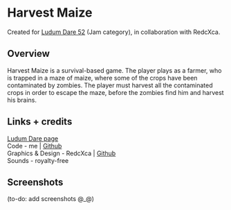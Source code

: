 # Harvest Maize
Created for [Ludum Dare 52](https://ldjam.com/events/ludum-dare/52) (Jam category), in collaboration with RedcXca.

## Overview
Harvest Maize is a survival-based game. The player plays as a farmer, who is trapped in a maze of maize, where some of the crops have been contaminated by zombies. The player must harvest all the contaminated crops in order to escape the maze, before the zombies find him and harvest his brains.

## Links + credits
[Ludum Dare page](https://ldjam.com/events/ludum-dare/52/harvest-maize)  
Code - me | [Github](https://github.com/Yoshi1493)  
Graphics & Design - RedcXca | [Github](https://github.com/RedcXca)  
Sounds - royalty-free

## Screenshots
(to-do: add screenshots @_@)
